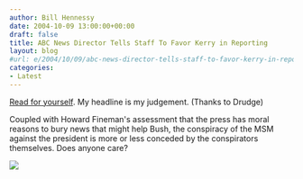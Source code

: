 ```yaml
---
author: Bill Hennessy
date: 2004-10-09 13:00:00+00:00
draft: false
title: ABC News Director Tells Staff To Favor Kerry in Reporting
layout: blog
#url: e/2004/10/09/abc-news-director-tells-staff-to-favor-kerry-in-reporting/
categories:
- Latest
---
```


[Read for yourself](https://www.drudgereport.com/mh.htm). My headline is my judgement. (Thanks to Drudge)




Coupled with Howard Fineman's assessment that the press has moral reasons to bury news that might help Bush, the conspiracy of the MSM against the president is more or less conceded by the conspirators themselves. Does anyone care?

![](https://blog.billhennessy.com/aggbug.aspx?PostID=536)

